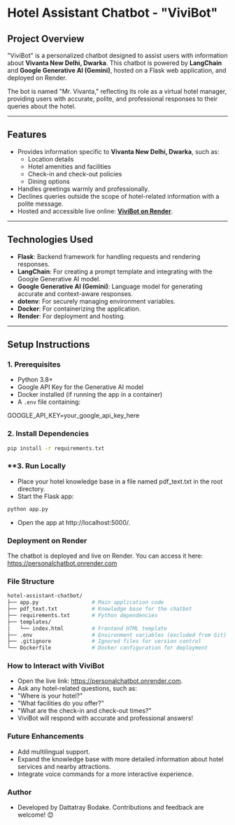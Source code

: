 # Hotel Assistant Chatbot - "ViviBot"

## **Project Overview**
"ViviBot" is a personalized chatbot designed to assist users with information about **Vivanta New Delhi, Dwarka**. This chatbot is powered by **LangChain** and **Google Generative AI (Gemini)**, hosted on a Flask web application, and deployed on Render.

The bot is named "Mr. Vivanta," reflecting its role as a virtual hotel manager, providing users with accurate, polite, and professional responses to their queries about the hotel.

---

## **Features**
- Provides information specific to **Vivanta New Delhi, Dwarka**, such as:
  - Location details
  - Hotel amenities and facilities
  - Check-in and check-out policies
  - Dining options
- Handles greetings warmly and professionally.
- Declines queries outside the scope of hotel-related information with a polite message.
- Hosted and accessible live online: [**ViviBot on Render**](https://personalchatbot.onrender.com).

---

## **Technologies Used**
- **Flask**: Backend framework for handling requests and rendering responses.
- **LangChain**: For creating a prompt template and integrating with the Google Generative AI model.
- **Google Generative AI (Gemini)**: Language model for generating accurate and context-aware responses.
- **dotenv**: For securely managing environment variables.
- **Docker**: For containerizing the application.
- **Render**: For deployment and hosting.

---

## **Setup Instructions**
### **1. Prerequisites**
- Python 3.8+
- Google API Key for the Generative AI model
- Docker installed (if running the app in a container)
- A `.env` file containing:

GOOGLE_API_KEY=your_google_api_key_here


### **2. Install Dependencies**
```bash
pip install -r requirements.txt
```

### **3. Run Locally
- Place your hotel knowledge base in a file named pdf_text.txt in the root directory.
- Start the Flask app:
```bash
python app.py
```
- Open the app at http://localhost:5000/.

### Deployment on Render
The chatbot is deployed and live on Render. You can access it here:
https://personalchatbot.onrender.com

### File Structure
```bash
hotel-assistant-chatbot/
├── app.py                 # Main application code
├── pdf_text.txt           # Knowledge base for the chatbot
├── requirements.txt       # Python dependencies
├── templates/
│   └── index.html         # Frontend HTML template
├── .env                   # Environment variables (excluded from Git)
├── .gitignore             # Ignored files for version control
└── Dockerfile             # Docker configuration for deployment
```

### How to Interact with ViviBot
- Open the live link: https://personalchatbot.onrender.com.
- Ask any hotel-related questions, such as:
- "Where is your hotel?"
- "What facilities do you offer?"
- "What are the check-in and check-out times?"
- ViviBot will respond with accurate and professional answers!

### Future Enhancements
- Add multilingual support.
- Expand the knowledge base with more detailed information about hotel services and nearby attractions.
- Integrate voice commands for a more interactive experience.

### Author
- Developed by Dattatray Bodake. Contributions and feedback are welcome! 😊
